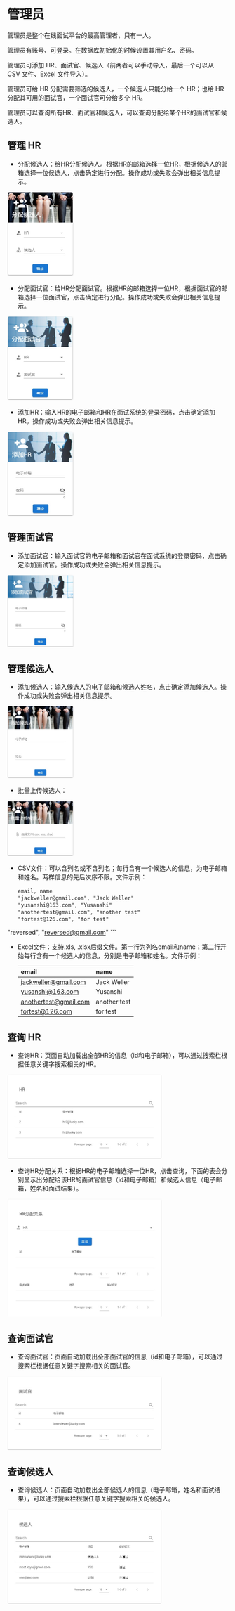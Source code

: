 # 管理员

管理员是整个在线面试平台的最高管理者，只有一人。

管理员有账号、可登录。在数据库初始化的时候设置其用户名、密码。

管理员可添加 HR、面试官、候选人（前两者可以手动导入，最后一个可以从 CSV 文件、Excel 文件导入）。

管理员可给 HR 分配需要筛选的候选人，一个候选人只能分给一个 HR；也给 HR 分配其可用的面试官，一个面试官可分给多个 HR。

管理员可以查询所有HR、面试官和候选人，可以查询分配给某个HR的面试官和候选人。

## 管理 HR

- 分配候选人：给HR分配候选人。根据HR的邮箱选择一位HR，根据候选人的邮箱选择一位候选人，点击确定进行分配。操作成功或失败会弹出相关信息提示。

<img src="./assignInterviewee.jpg" width="30%">

- 分配面试官：给HR分配面试官。根据HR的邮箱选择一位HR，根据面试官的邮箱选择一位面试官，点击确定进行分配。操作成功或失败会弹出相关信息提示。

<img src="./assignInterviewer.jpg" width="30%">

- 添加HR：输入HR的电子邮箱和HR在面试系统的登录密码，点击确定添加HR。操作成功或失败会弹出相关信息提示。

<img src="./addHR.jpg" width="30%">

## 管理面试官

- 添加面试官：输入面试官的电子邮箱和面试官在面试系统的登录密码，点击确定添加面试官。操作成功或失败会弹出相关信息提示。

<img src="./addInterviewer.jpg" width="30%">


## 管理候选人

- 添加候选人：输入候选人的电子邮箱和候选人姓名，点击确定添加候选人。操作成功或失败会弹出相关信息提示。

<img src="./addInterviewee.jpg" width="30%">

- 批量上传候选人：

<img src="./uploadInterviewee.jpg" width="30%">

  - CSV文件：可以含列名或不含列名；每行含有一个候选人的信息，为电子邮箱和姓名。两样信息的先后次序不限。文件示例：
  
    ```csv
    email, name
    "jackweller@gmail.com", "Jack Weller"
    "yusanshi@163.com", "Yusanshi"
    "anothertest@gmail.com", "another test"
    "fortest@126.com", "for test"
  "reversed", "reversed@gmail.com"
    ```

  - Excel文件：支持.xls, .xlsx后缀文件。第一行为列名email和name；第二行开始每行含有一个候选人的信息，分别是电子邮箱和姓名。文件示例：
  
    | email                 | name         |
    | --------------------- | ------------ |
    | jackweller@gmail.com  | Jack Weller  |
    | yusanshi@163.com      | Yusanshi     |
    | anothertest@gmail.com | another test |
    | fortest@126.com       | for test     |

## 查询 HR

- 查询HR：页面自动加载出全部HR的信息（id和电子邮箱），可以通过搜索栏根据任意关键字搜索相关的HR。

<img src="./searchHR.jpg" width="70%">

- 查询HR分配关系：根据HR的电子邮箱选择一位HR，点击查询，下面的表会分别显示出分配给该HR的面试官信息（id和电子邮箱）和候选人信息（电子邮箱，姓名和面试结果）。

<img src="./searchHRAssign.jpg" width="70%">

## 查询面试官

- 查询面试官：页面自动加载出全部面试官的信息（id和电子邮箱），可以通过搜索栏根据任意关键字搜索相关的面试官。

<img src="./searchInterviewer.jpg" width="70%">

## 查询候选人

- 查询候选人：页面自动加载出全部候选人的信息（电子邮箱，姓名和面试结果），可以通过搜索栏根据任意关键字搜索相关的候选人。

<img src="./searchInterviewee.jpg" width="70%">